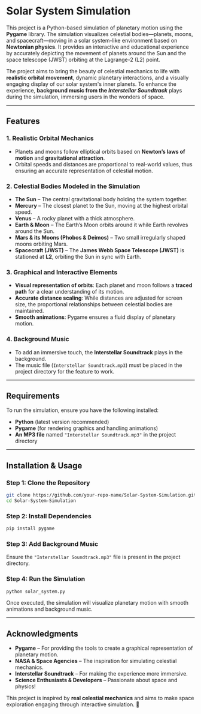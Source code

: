 # **Solar System Simulation**  

This project is a Python-based simulation of planetary motion using the **Pygame** library. The simulation visualizes celestial bodies—planets, moons, and spacecraft—moving in a solar system-like environment based on **Newtonian physics**. It provides an interactive and educational experience by accurately depicting the movement of planets around the Sun and the space telescope (JWST) orbiting at the Lagrange-2 (L2) point.  

The project aims to bring the beauty of celestial mechanics to life with **realistic orbital movement**, dynamic planetary interactions, and a visually engaging display of our solar system's inner planets. To enhance the experience, **background music from the *Interstellar Soundtrack*** plays during the simulation, immersing users in the wonders of space.  

---

## **Features**  

### **1. Realistic Orbital Mechanics**  
- Planets and moons follow elliptical orbits based on **Newton’s laws of motion** and **gravitational attraction**.  
- Orbital speeds and distances are proportional to real-world values, thus ensuring an accurate representation of celestial motion.  

### **2. Celestial Bodies Modeled in the Simulation**  
- **The Sun** – The central gravitational body holding the system together.  
- **Mercury** – The closest planet to the Sun, moving at the highest orbital speed.  
- **Venus** – A rocky planet with a thick atmosphere.  
- **Earth & Moon** – The Earth’s Moon orbits around it while Earth revolves around the Sun.  
- **Mars & its Moons (Phobos & Deimos)** – Two small irregularly shaped moons orbiting Mars.  
- **Spacecraft (JWST)** – The **James Webb Space Telescope (JWST)** is stationed at **L2**, orbiting the Sun in sync with Earth.  

### **3. Graphical and Interactive Elements**  
- **Visual representation of orbits**: Each planet and moon follows a **traced path** for a clear understanding of its motion.  
- **Accurate distance scaling**: While distances are adjusted for screen size, the proportional relationships between celestial bodies are maintained.  
- **Smooth animations**: Pygame ensures a fluid display of planetary motion.  

### **4. Background Music**  
- To add an immersive touch, the **Interstellar Soundtrack** plays in the background.  
- The music file (`Interstellar Soundtrack.mp3`) must be placed in the project directory for the feature to work.  

---

## **Requirements**  

To run the simulation, ensure you have the following installed:  

- **Python** (latest version recommended)  
- **Pygame** (for rendering graphics and handling animations)  
- **An MP3 file** named `"Interstellar Soundtrack.mp3"` in the project directory  

---

## **Installation & Usage**  

### **Step 1: Clone the Repository**  
```bash
git clone https://github.com/your-repo-name/Solar-System-Simulation.git
cd Solar-System-Simulation
```

### **Step 2: Install Dependencies**  
```bash
pip install pygame
```

### **Step 3: Add Background Music**  
Ensure the `"Interstellar Soundtrack.mp3"` file is present in the project directory.  

### **Step 4: Run the Simulation**  
```bash
python solar_system.py
```

Once executed, the simulation will visualize planetary motion with smooth animations and background music.  

---

## **Acknowledgments**  
- **Pygame** – For providing the tools to create a graphical representation of planetary motion.  
- **NASA & Space Agencies** – The inspiration for simulating celestial mechanics.  
- **Interstellar Soundtrack** – For making the experience more immersive.  
- **Science Enthusiasts & Developers** – Passionate about space and physics!  

This project is inspired by **real celestial mechanics** and aims to make space exploration engaging through interactive simulation. 🚀  

